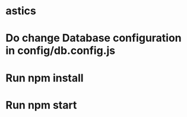 # astics
# Do change Database configuration in config/db.config.js
# Run npm install
# Run npm start
